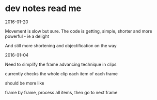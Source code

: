 dev notes read me
===


2016-01-20 

Movement is slow but sure. The code is getting, simple, shorter and more powerful - ie a delight

And still more shortening and objectification on the way




2016-01-04


Need to simplify the frame advancing technique in clips

currently checks the whole clip each item of each frame


should be more like

frame by frame, process all items, then go to next frame